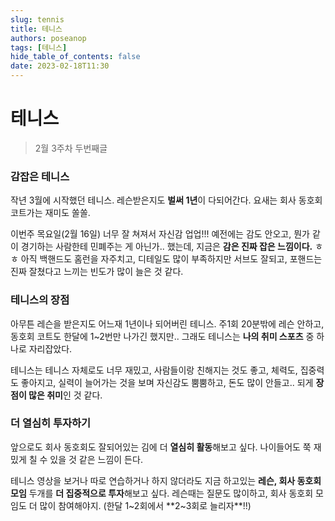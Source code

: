 ```yaml
---
slug: tennis
title: 테니스
authors: poseanop
tags: [테니스]
hide_table_of_contents: false
date: 2023-02-18T11:30
---
```


# 테니스

> 2월 3주차 두번째글

### 감잡은 테니스

작년 3월에 시작했던 테니스. 레슨받은지도 **벌써 1년**이 다되어간다. 요새는 회사 동호회 코트가는 재미도 쏠쏠.

이번주 목요일(2월 16일) 너무 잘 쳐져서 자신감 업업!!! 예전에는 감도 안오고, 뭔가 같이 경기하는 사람한테 민폐주는 게 아닌가.. 했는데, 지금은 **감은 진짜 잡은 느낌이다.** ㅎㅎ 아직 백핸드도 홈런을 자주치고, 디테일도 많이 부족하지만 서브도 잘되고, 포핸드는 진짜 잘쳤다고 느끼는 빈도가 많이 늘은 것 같다.

### 테니스의 장점

아무튼 레슨을 받은지도 어느재 1년이나 되어버린 테니스. 주1회 20분밖에 레슨 안하고, 동호회 코트도 한달에 1~2번만 나가긴 했지만.. 그래도 테니스는 **나의 취미 스포츠** 중 하나로 자리잡았다.

테니스는 테니스 자체로도 너무 재밌고, 사람들이랑 친해지는 것도 좋고, 체력도, 집중력도 좋아지고, 실력이 늘어가는 것을 보며 자신감도 뿜뿜하고, 돈도 많이 안들고.. 되게 **장점이 많은 취미**인 것 같다.

### 더 열심히 투자하기

앞으로도 회사 동호회도 잘되어있는 김에 더 **열심히 활동**해보고 싶다. 나이들어도 쭉 재밌게 칠 수 있을 것 같은 느낌이 든다.

테니스 영상을 보거나 따로 연습하거나 하지 않더라도 지금 하고있는 **레슨, 회사 동호회 모임** 두개를 **더 집중적으로 투자**해보고 싶다. 레슨때는 질문도 많이하고, 회사 동호회 모임도 더 많이 참여해야지. (한달 1~2회에서 **2~3회로 늘리자**!!)
